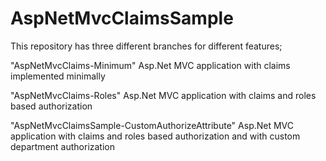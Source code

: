# AspNetMvcClaimsSample

This repository has three different branches for different features;

"AspNetMvcClaims-Minimum" 
Asp.Net MVC application with claims implemented minimally

"AspNetMvcClaims-Roles"
Asp.Net MVC application with claims and roles based authorization

"AspNetMvcClaimsSample-CustomAuthorizeAttribute"
Asp.Net MVC application with claims and roles based authorization and with custom department authorization

